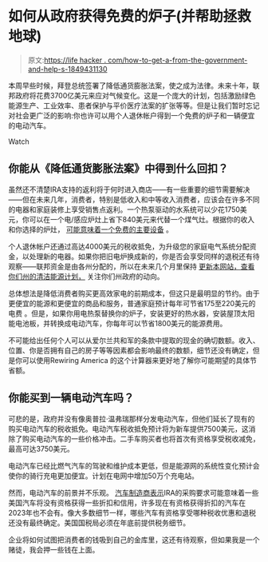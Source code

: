 # 如何从政府获得免费的炉子(并帮助拯救地球)

> 原文:[https://life hacker . com/how-to-get-a-from-the-government-and-help-s-1849431130](https://lifehacker.com/how-to-get-a-free-stove-from-the-government-and-help-s-1849431130)

本周早些时候，拜登总统签署了降低通货膨胀法案，使之成为法律。未来十年，联邦政府将花费3700亿美元来应对气候变化。这是一个庞大的计划，包括激励绿色能源生产、工业效率、患者保护与平价医疗法案的扩张等等。但是让我们暂时忘记对社会更广泛的影响:你也许可以用个人退休帐户得到一个免费的炉子和一辆便宜的电动汽车。

Watch

## 你能从《降低通货膨胀法案》中得到什么回扣？

虽然还不清楚IRA支持的返利将于何时进入商店——有一些重要的细节需要解决——但在未来几年，消费者，特别是低收入和中等收入消费者，应该会在许多不同的电器和家庭装修上享受销售点返利。一个热泵驱动的水系统可以少花1750美元，你可以在一个电/感应炉灶上省下840美元来代替一个煤气灶。根据你的收入和你选择的炉灶， [可能意味着一个免费的主要设备](https://www.consumerreports.org/appliances/inflation-reduction-act-and-new-electric-appliance-rebates-a3460144904/) 。

个人退休帐户还通过高达4000美元的税收抵免，为升级您的家庭电气系统分配资金，以处理新的电器。如果你把旧电炉换成新的，你是否会享受同样的退税还有待观察——联邦资金是由各州分配的，所以在未来几个月里保持 [更新本网站，查看你们州的清洁能源计划，](https://www.dsireusa.org/) 关注你们州政府的动向。

总体想法是降低消费者购买更高效家电的前期成本，但这只是最明显的节约。由于更便宜的能源和更便宜的商品和服务，普通家庭预计每年可节省175至220美元的电费 。但是，如果你用电热泵替换你的炉子，安装更好的热水器，安装屋顶太阳能电池板，并转换成电动汽车，你每年可以节省1800美元的能源费用。

不可能给出任何个人可以从爱尔兰共和军的条款中提取的现金的确切数额。收入、位置、你是否拥有自己的房子等等因素都会影响最终的数额，细节还没有确定，但是你可以使用Rewiring America 的这个计算器来更好地了解你可能期望的具体节省额。

## 你能买到一辆电动汽车吗？

可悲的是，政府并没有像奥普拉·温弗瑞那样分发电动汽车，但他们延长了现有的购买电动汽车的税收抵免。电动汽车税收抵免预计将为新车提供7500美元，这消除了购买电动汽车的一些价格冲击。二手车购买者也将首次有资格享受税收减免，最高可达3750美元。

电动汽车已经比燃气汽车的驾驶和维护成本更低，但是能源网的系统性变化预计会使你的骑行充电更加便宜。计划在电网中增加[](https://www.protocol.com/newsletters/climate/ev-charging-permitting-infrastructure?rebelltitem=4)50万个充电站。

然而，电动汽车的前景并不乐观。 [汽车制造商表示](https://www.cbsnews.com/news/ev-tax-credits-electric-vehicles-inflation-reduction-act-tesla-ford-chevy-bolt-cbs-news-explains/)IRA的采购要求可能意味着一些美国汽车将没有资格获得一些折扣和信用，许多现在有资格获得折扣的汽车在2023年也不会有。像大多数细节一样，哪些汽车有资格享受哪种税收优惠和退税还没有最终确定。美国国税局必须在年底前提供税务细节。

企业将如何试图把消费者的钱吸到自己的金库里，这还有待观察，但如果我是一个赌徒，我会押一些钱在上面。